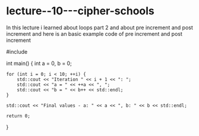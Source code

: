 # lecture--10---cipher-schools

In this lecture i learned about loops part 2 and about pre increment and post increment and here is an basic example code of pre increment and post increment 


#include <iostream>

int main() {
    int a = 0, b = 0;

    for (int i = 0; i < 10; ++i) {
        std::cout << "Iteration " << i + 1 << ": ";
        std::cout << "a = " << ++a << ", "; 
        std::cout << "b = " << b++ << std::endl; 
    }

    std::cout << "Final values - a: " << a << ", b: " << b << std::endl;

    return 0;
}
